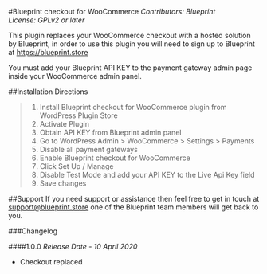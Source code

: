 #Blueprint checkout for WooCommerce
*Contributors: Blueprint*\
*License: GPLv2 or later*

This plugin replaces your WooCommerce checkout with a hosted solution by Blueprint, in order to use this plugin you will need to sign up to Blueprint at <a href="https://blueprint.store">https://blueprint.store</a>

You must add your Blueprint API KEY to the payment gateway admin page inside your WooCommerce admin panel.

##Installation Directions

> 1. Install Blueprint checkout for WooCommerce plugin from WordPress Plugin Store
> 2. Activate Plugin
> 3. Obtain API KEY from Blueprint admin panel 
> 4. Go to WordPress Admin > WooCommerce > Settings > Payments
> 5. Disable all payment gateways
> 6. Enable Blueprint checkout for WooCommerce
> 7. Click Set Up / Manage
> 8. Disable Test Mode and add your API KEY to the Live Api Key field
> 9. Save changes

##Support
If you need support or assistance then feel free to get in touch at support@blueprint.store one of the Blueprint team members will get back to you.

###Changelog

####1.0.0
*Release Date - 10 April 2020*
- Checkout replaced
